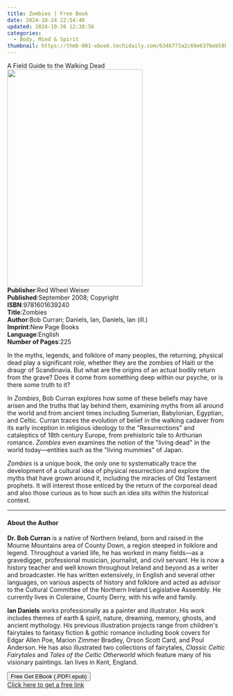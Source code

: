 ```yaml
---
title: Zombies | Free Book
date: 2024-10-24 22:54:46
updated: 2024-10-26 12:38:56
categories:
  - Body, Mind & Spirit
thumbnail: https://thmb-001-ebook.techidaily.com/6346773a2c69e6376eb58b3f859a647f184a0beea78e83633e96b644ee3d8251.jpg
---
```

<main id="book-container">
  <div class="flex flex-col">
    <div class="book-brief flex-1 py-6 px-4 sm:p-6 md:py-10 md:px-8">
      <!-- brief-->
      <div class="book-brief-main">A Field Guide to the Walking Dead</div>
    </div>
    <div
      class="book-meta-info flex-1 grid gap-4 col-start-1 col-end-3 row-start-1 sm:mb-6 sm:grid-cols-4 lg:gap-6 lg:col-start-2 lg:row-end-6 lg:row-span-6 lg:mb-0"
    >
      <div
        class="book-meta-info-left place-content-center mt-4 p-4 text-sm leading-6 col-start-2 col-span-2 dark:text-slate-400"
      >
        <img
          class="w-full h-500 object-cover rounded-lg sm:h-255 sm:col-span-2 lg:col-span-full"
          src="https://img-001-ebook.techidaily.com/df3dcf4efe58d04052c5f4ca1d6c6bab326031661925dbc5f2f7a234eb746555.jpg"
          alt=""
          width="312"
          height="500"
        />
      </div>
      <div
        class="book-meta-info-right mt-2 col-start-1 row-start-2 col-span-3 self-center"
      >
        <!-- meta data  -->
        <div class="flex flex-col px-4 md:px-8">
          <div class="flex-1">
            <strong>Publisher</strong>:<span class="px-2"
              >Red Wheel Weiser</span
            >
          </div>
          <div class="flex-1">
            <strong>Published</strong>:<span class="px-2"
              >September 2008; Copyright</span
            >
          </div>
          <div class="flex-1">
            <strong>ISBN</strong>:<span class="px-2">9781601639240</span>
          </div>
          <div class="flex-1">
            <strong>Title</strong>:<span class="px-2">Zombies</span>
          </div>
          <div class="flex-1">
            <strong>Author</strong>:<span class="px-2"
              >Bob Curran; Daniels, Ian, Daniels, Ian (ill.)</span
            >
          </div>
          <div class="flex-1">
            <strong>Imprint</strong>:<span class="px-2">New Page Books</span>
          </div>
          <div class="flex-1">
            <strong>Language</strong>:<span class="px-2">English</span>
          </div>
          <div class="flex-1">
            <strong>Number of Pages</strong>:<span class="px-2">225</span>
          </div>
        </div>
      </div>
    </div>
    <div class="book-description flex-1 py-6 px-4 sm:p-6 md:py-10 md:px-8">
      <div class="book-description-main">
        <div accordion-content="" id="description">
          <p>
            In the myths, legends, and folklore of many peoples, the returning,
            physical dead play a significant role, whether they are the zombies
            of Haiti or the draugr of Scandinavia. But what are the origins of
            an actual bodily return from the grave? Does it come from something
            deep within our psyche, or is there some truth to it?
          </p>
          <p>
            In <i>Zombies</i>, Bob Curran explores how some of these beliefs may
            have arisen and the truths that lay behind them, examining myths
            from all around the world and from ancient times including Sumerian,
            Babylonian, Egyptian, and Celtic. Curran traces the evolution of
            belief in the walking cadaver from its early inception in religious
            ideology to the "Resurrections" and cataleptics of 18th century
            Europe, from prehistoric tale to Arthurian romance.
            <i>Zombies</i> even examines the notion of the "living dead" in the
            world today—entities such as the "living mummies" of Japan.
          </p>
          <p>
            <i>Zombies</i> is a unique book, the only one to systematically
            trace the development of a cultural idea of physical resurrection
            and explore the myths that have grown around it, including the
            miracles of Old Testament prophets. It will interest those enticed
            by the return of the corporeal dead and also those curious as to how
            such an idea sits within the historical context.
          </p>
        </div>
        <div class="accordion-fader"></div>
      </div>
    </div>
    <div class="book-excerpts flex-1 py-6 px-4 sm:p-6 md:py-10 md:px-8">
      <!-- excerpts-->
      <div class="book-excerpts-main">
        <hr />
        <h4 class="placeholder placeholder-heading">
          <span>About the Author</span>
        </h4>
        <p></p>
        <p>
          <b>Dr. Bob Curran</b> is a native of Northern Ireland, born and raised
          in the Mourne Mountains area of County Down, a region steeped in
          folklore and legend. Throughout a varied life, he has worked in many
          fields—as a gravedigger, professional musician, journalist, and civil
          servant. He is now a history teacher and well known throughout Ireland
          and beyond as a writer and broadcaster. He has written extensively, in
          English and several other languages, on various aspects of history and
          folklore and acted as advisor to the Cultural Committee of the
          Northern Ireland Legislative Assembly. He currently lives in
          Coleraine, County Derry, with his wife and family.
        </p>
        <p>
          <b>Ian Daniels</b> works professionally as a painter and illustrator.
          His work includes themes of earth &amp; spirit, nature, dreaming,
          memory, ghosts, and ancient mythology. His previous illustration
          projects range from children's fairytales to fantasy fiction &amp;
          gothic romance including book covers for Edgar Allen Poe, Marion
          Zimmer Bradley, Orson Scott Card, and Poul Anderson. He has also
          illustrated two collections of fairytales,
          <i>Classic Celtic Fairytales</i> and
          <i>Tales of the Celtic Otherworld</i> which feature many of his
          visionary paintings. Ian lives in Kent, England.
        </p>
        <p></p>
      </div>
    </div>
    <div
      class="book-about-author flex-1 py-6 px-4 sm:p-6 md:py-10 md:px-8"
    ></div>
    <div class="book-free-get flex-1 py-6 px-4 sm:p-6 md:py-10 md:px-8">
      <button
        id="btn-free-get"
        class="bg-blue-500 hover:bg-blue-700 text-white font-bold py-2 px-4 rounded"
      >
        Free Get EBook (.PDF/.epub)
      </button>
      <div id="countdown-display" class="px-2 text-lg mt-2"></div>
      <a
        id="free-link"
        class="hidden bg-blue-500 hover:bg-blue-700 text-white font-bold py-2 px-4 rounded"
        href="https://www.ebooks.com/en-us/book/138621385/zombies/bob-curran/"
        target="_blank"
        >Click here to get a free link</a
      >
    </div>
    <script>
      let countdownTime = 0;
      let countdownInterval = null;
      document
        .getElementById('btn-free-get')
        .addEventListener('click', startCountdown);
      function startCountdown() {
        countdownTime = new Date().getTime() + 60000 * 3;
        countdownInterval = setInterval(updateCountdown, 1000);
        document.getElementById('btn-free-get').disabled = true;
        document
          .getElementById('btn-free-get')
          .classList.add('bg-gray-500', 'cursor-not-allowed');
      }
      function updateCountdown() {
        let currentTime = new Date().getTime();
        let timeLeft = countdownTime - currentTime;
        let secondsLeft = Math.floor(timeLeft / 1000);
        document.getElementById('countdown-display').innerHTML =
          `Remaining time: ${secondsLeft} seconds.`;
        if (secondsLeft <= 0) {
          clearInterval(countdownInterval);
          document.getElementById('btn-free-get').classList.add('hidden');
          document.getElementById('free-link').classList.remove('hidden');
          document.getElementById('countdown-display').innerHTML = '';
        }
      }
    </script>
  </div>
</main>
